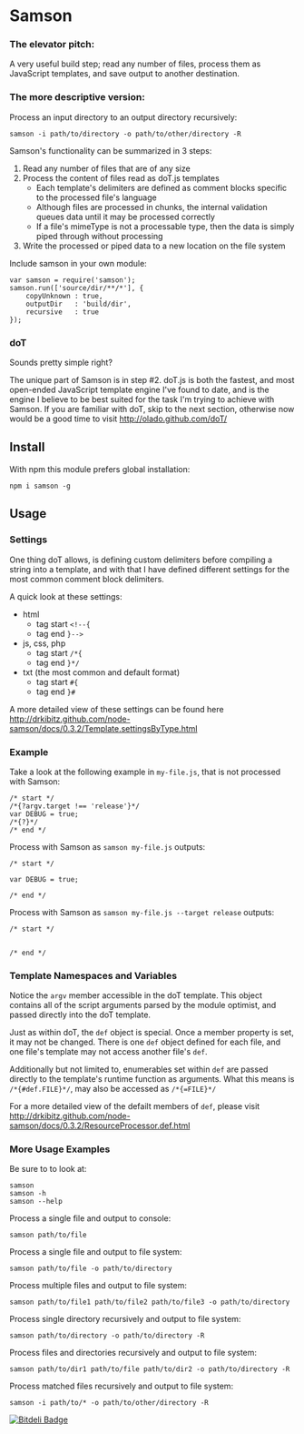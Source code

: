 Samson
===========

### The elevator pitch:

A very useful build step; read any number of files, process them as JavaScript templates, and save output to another destination.

### The more descriptive version:

Process an input directory to an output directory recursively:

    samson -i path/to/directory -o path/to/other/directory -R

Samson's functionality can be summarized in 3 steps:

1. Read any number of files that are of any size
2. Process the content of files read as doT.js templates
    - Each template's delimiters are defined as comment blocks specific to the processed file's language
    - Although files are processed in chunks, the internal validation queues data until it may be processed correctly
    - If a file's mimeType is not a processable type, then the data is simply piped through without processing
3. Write the processed or piped data to a new location on the file system

Include samson in your own module:

    var samson = require('samson');
    samson.run(['source/dir/**/*'], {
        copyUnknown : true,
        outputDir   : 'build/dir',
        recursive   : true
    });

### doT

Sounds pretty simple right?

The unique part of Samson is in step #2. doT.js is both the fastest, and most open-ended JavaScript template engine I've found to date, and is the engine I believe to be best suited for the task I'm trying to achieve with Samson. If you are familiar with doT, skip to the next section, otherwise now would be a good time to visit http://olado.github.com/doT/

Install
-----------

With npm this module prefers global installation:

    npm i samson -g

Usage
-----------

### Settings

One thing doT allows, is defining custom delimiters before compiling a string into a template, and with that I have defined different settings for the most common comment block delimiters.

A quick look at these settings:
- html
    - tag start `<!--{`
    - tag end `}-->`
- js, css, php
    - tag start `/*{`
    - tag end `}*/`
- txt (the most common and default format)
    - tag start `#{`
    - tag end `}#`

A more detailed view of these settings can be found here http://drkibitz.github.com/node-samson/docs/0.3.2/Template.settingsByType.html

### Example

Take a look at the following example in `my-file.js`, that is not processed with Samson:

    /* start */
    /*{?argv.target !== 'release'}*/
    var DEBUG = true;
    /*{?}*/
    /* end */

Process with Samson as `samson my-file.js` outputs:

    /* start */

    var DEBUG = true;

    /* end */

Process with Samson as `samson my-file.js --target release` outputs:

    /* start */


    /* end */

### Template Namespaces and Variables

Notice the `argv` member accessible in the doT template. This object contains all of the script arguments parsed by the module optimist, and passed directly into the doT template.

Just as within doT, the `def` object is special. Once a member property is set, it may not be changed. There is one `def` object defined for each file, and one file's template may not access another file's `def`.

Additionally but not limited to, enumerables set within `def` are passed directly to the template's runtime function as arguments. What this means is `/*{#def.FILE}*/`, may also be accessed as `/*{=FILE}*/`

For a more detailed view of the defailt members of `def`, please visit http://drkibitz.github.com/node-samson/docs/0.3.2/ResourceProcessor.def.html

### More Usage Examples

Be sure to to look at:

    samson
    samson -h
    samson --help

Process a single file and output to console:

    samson path/to/file

Process a single file and output to file system:

    samson path/to/file -o path/to/directory

Process multiple files and output to file system:

    samson path/to/file1 path/to/file2 path/to/file3 -o path/to/directory

Process single directory recursively and output to file system:

    samson path/to/directory -o path/to/directory -R

Process files and directories recursively and output to file system:

    samson path/to/dir1 path/to/file path/to/dir2 -o path/to/directory -R

Process matched files recursively and output to file system:

    samson -i path/to/* -o path/to/other/directory -R



[![Bitdeli Badge](https://d2weczhvl823v0.cloudfront.net/drkibitz/node-samson/trend.png)](https://bitdeli.com/free "Bitdeli Badge")

